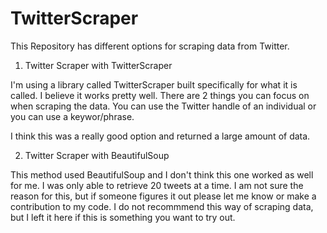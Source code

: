 # TwitterScraper

This Repository has different options for scraping data from Twitter.

1. Twitter Scraper with TwitterScraper
  
I'm using a library called TwitterScraper built specifically for what it is called. I believe it works pretty well. There are 2 things you can focus on when scraping the data. You can use the Twitter handle of an individual or you can use a keywor/phrase.

I think this was a really good option and returned a large amount of data.

2. Twitter Scraper with BeautifulSoup

This method used BeautifulSoup and I don't think this one worked as well for me. I was only able to retrieve 20 tweets at a time. I am not sure the reason for this, but if someone figures it out please let me know or make a contribution to my code. I do not recommmend this way of scraping data, but I left it here if this is something you want to try out.


